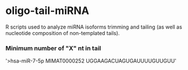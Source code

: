 # oligo-tail-miRNA
R scripts used to analyze miRNA isoforms trimming and tailing (as well as nucleotide composition of non-templated tails).

### Minimum number of "X" nt in tail

'>hsa-miR-7-5p MIMAT0000252
UGGAAGACUAGUGAUUUUGUUGUU'
